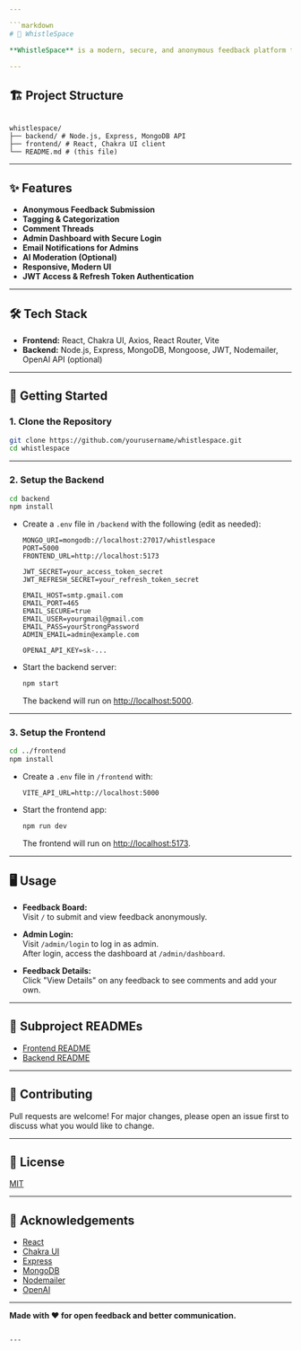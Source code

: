 ```yaml
---

```markdown
# 🚀 WhistleSpace

**WhistleSpace** is a modern, secure, and anonymous feedback platform for schools, startups, and organizations. It empowers users to submit feedback and concerns without revealing their identity, while providing admins with a powerful dashboard for moderation and response.

---
```


## 🏗️ Project Structure

```

whistlespace/
├── backend/ # Node.js, Express, MongoDB API
├── frontend/ # React, Chakra UI client
└── README.md # (this file)

```

---

## ✨ Features

- **Anonymous Feedback Submission**
- **Tagging & Categorization**
- **Comment Threads**
- **Admin Dashboard with Secure Login**
- **Email Notifications for Admins**
- **AI Moderation (Optional)**
- **Responsive, Modern UI**
- **JWT Access & Refresh Token Authentication**

---

## 🛠️ Tech Stack

- **Frontend:** React, Chakra UI, Axios, React Router, Vite
- **Backend:** Node.js, Express, MongoDB, Mongoose, JWT, Nodemailer, OpenAI API (optional)

---

## 🚀 Getting Started

### 1. **Clone the Repository**

```bash
git clone https://github.com/yourusername/whistlespace.git
cd whistlespace
```

---

### 2. **Setup the Backend**

```bash
cd backend
npm install
```

- Create a `.env` file in `/backend` with the following (edit as needed):

  ```
  MONGO_URI=mongodb://localhost:27017/whistlespace
  PORT=5000
  FRONTEND_URL=http://localhost:5173

  JWT_SECRET=your_access_token_secret
  JWT_REFRESH_SECRET=your_refresh_token_secret

  EMAIL_HOST=smtp.gmail.com
  EMAIL_PORT=465
  EMAIL_SECURE=true
  EMAIL_USER=yourgmail@gmail.com
  EMAIL_PASS=yourStrongPassword
  ADMIN_EMAIL=admin@example.com

  OPENAI_API_KEY=sk-...
  ```

- Start the backend server:

  ```bash
  npm start
  ```

  The backend will run on [http://localhost:5000](http://localhost:5000).

---

### 3. **Setup the Frontend**

```bash
cd ../frontend
npm install
```

- Create a `.env` file in `/frontend` with:

  ```
  VITE_API_URL=http://localhost:5000
  ```

- Start the frontend app:

  ```bash
  npm run dev
  ```

  The frontend will run on [http://localhost:5173](http://localhost:5173).

---

## 🖥️ Usage

- **Feedback Board:**  
  Visit `/` to submit and view feedback anonymously.

- **Admin Login:**  
  Visit `/admin/login` to log in as admin.  
  After login, access the dashboard at `/admin/dashboard`.

- **Feedback Details:**  
  Click "View Details" on any feedback to see comments and add your own.

---

## 📁 Subproject READMEs

- [Frontend README](./frontend/README.md)
- [Backend README](./backend/README.md)

---

## 🤝 Contributing

Pull requests are welcome! For major changes, please open an issue first to discuss what you would like to change.

---

## 📝 License

[MIT](LICENSE)

---

## 🙏 Acknowledgements

- [React](https://react.dev/)
- [Chakra UI](https://chakra-ui.com/)
- [Express](https://expressjs.com/)
- [MongoDB](https://www.mongodb.com/)
- [Nodemailer](https://nodemailer.com/)
- [OpenAI](https://openai.com/)

---

**Made with ❤️ for open feedback and better communication.**

```

---
```
